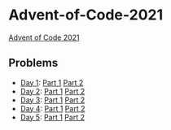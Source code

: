 # Advent-of-Code-2021
[Advent of Code 2021](https://adventofcode.com/2021)

## Problems
- [Day 1](src/xenoteo/com/github/day01): [Part 1](src/xenoteo/com/github/day01/part1) [Part 2](src/xenoteo/com/github/day01/part2)
- [Day 2](src/xenoteo/com/github/day02): [Part 1](src/xenoteo/com/github/day02/part1) [Part 2](src/xenoteo/com/github/day02/part2)
- [Day 3](src/xenoteo/com/github/day03): [Part 1](src/xenoteo/com/github/day03/part1) [Part 2](src/xenoteo/com/github/day03/part2)
- [Day 4](src/xenoteo/com/github/day04): [Part 1](src/xenoteo/com/github/day04/part1) [Part 2](src/xenoteo/com/github/day04/part2)
- [Day 5](src/xenoteo/com/github/day05): [Part 1](src/xenoteo/com/github/day05/part1) [Part 2](src/xenoteo/com/github/day05/part2)